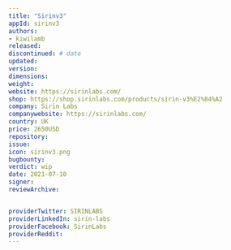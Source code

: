 ```yaml
---
title: "Sirinv3"
appId: sirinv3
authors:
- kiwilamb
released: 
discontinued: # date
updated:
version:
dimensions: 
weight: 
website: https://sirinlabs.com/
shop: https://shop.sirinlabs.com/products/sirin-v3%E2%84%A2
company: Sirin Labs
companywebsite: https://sirinlabs.com/
country: UK
price: 2650USD
repository: 
issue:
icon: sirinv3.png
bugbounty:
verdict: wip
date: 2021-07-10
signer:
reviewArchive:


providerTwitter: SIRINLABS
providerLinkedIn: sirin-labs
providerFacebook: SirinLabs
providerReddit: 
---
```


